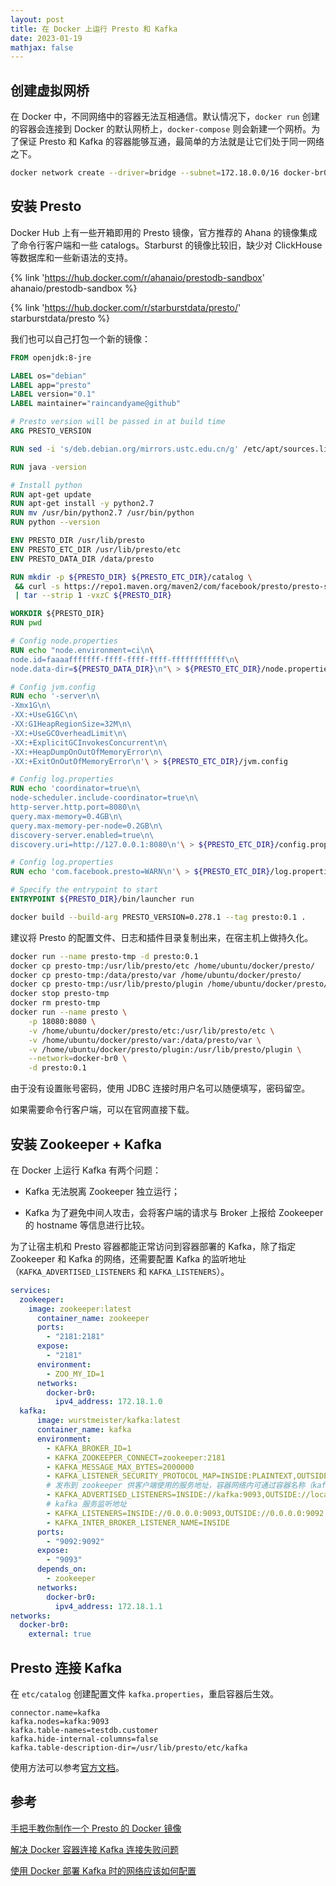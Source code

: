 ```yaml
---
layout: post
title: 在 Docker 上运行 Presto 和 Kafka
date: 2023-01-19
mathjax: false
---
```


## 创建虚拟网桥

在 Docker 中，不同网络中的容器无法互相通信。默认情况下，`docker run` 创建的容器会连接到 Docker 的默认网桥上，`docker-compose` 则会新建一个网桥。为了保证 Presto 和 Kafka 的容器能够互通，最简单的方法就是让它们处于同一网络之下。

```bash
docker network create --driver=bridge --subnet=172.18.0.0/16 docker-br0
```

## 安装 Presto

Docker Hub 上有一些开箱即用的 Presto 镜像，官方推荐的 Ahana 的镜像集成了命令行客户端和一些 catalogs。Starburst 的镜像比较旧，缺少对 ClickHouse 等数据库和一些新语法的支持。

{% link 'https://hub.docker.com/r/ahanaio/prestodb-sandbox' 
ahanaio/prestodb-sandbox %}

{% link 'https://hub.docker.com/r/starburstdata/presto/' starburstdata/presto %}

我们也可以自己打包一个新的镜像：

```dockerfile Dockerfile
FROM openjdk:8-jre

LABEL os="debian"
LABEL app="presto"
LABEL version="0.1"
LABEL maintainer="raincandyame@github"

# Presto version will be passed in at build time
ARG PRESTO_VERSION

RUN sed -i 's/deb.debian.org/mirrors.ustc.edu.cn/g' /etc/apt/sources.list

RUN java -version

# Install python
RUN apt-get update
RUN apt-get install -y python2.7
RUN mv /usr/bin/python2.7 /usr/bin/python
RUN python --version

ENV PRESTO_DIR /usr/lib/presto
ENV PRESTO_ETC_DIR /usr/lib/presto/etc
ENV PRESTO_DATA_DIR /data/presto

RUN mkdir -p ${PRESTO_DIR} ${PRESTO_ETC_DIR}/catalog \
 && curl -s https://repo1.maven.org/maven2/com/facebook/presto/presto-server/${PRESTO_VERSION}/presto-server-${PRESTO_VERSION}.tar.gz \
 | tar --strip 1 -vxzC ${PRESTO_DIR}

WORKDIR ${PRESTO_DIR}
RUN pwd

# Config node.properties
RUN echo "node.environment=ci\n\
node.id=faaaafffffff-ffff-ffff-ffff-ffffffffffff\n\
node.data-dir=${PRESTO_DATA_DIR}\n"\ > ${PRESTO_ETC_DIR}/node.properties

# Config jvm.config
RUN echo '-server\n\
-Xmx1G\n\
-XX:+UseG1GC\n\
-XX:G1HeapRegionSize=32M\n\
-XX:+UseGCOverheadLimit\n\
-XX:+ExplicitGCInvokesConcurrent\n\
-XX:+HeapDumpOnOutOfMemoryError\n\
-XX:+ExitOnOutOfMemoryError\n'\ > ${PRESTO_ETC_DIR}/jvm.config

# Config log.properties
RUN echo 'coordinator=true\n\
node-scheduler.include-coordinator=true\n\
http-server.http.port=8080\n\
query.max-memory=0.4GB\n\
query.max-memory-per-node=0.2GB\n\
discovery-server.enabled=true\n\
discovery.uri=http://127.0.0.1:8080\n'\ > ${PRESTO_ETC_DIR}/config.properties

# Config log.properties
RUN echo 'com.facebook.presto=WARN\n'\ > ${PRESTO_ETC_DIR}/log.properties

# Specify the entrypoint to start
ENTRYPOINT ${PRESTO_DIR}/bin/launcher run
```

```bash
docker build --build-arg PRESTO_VERSION=0.278.1 --tag presto:0.1 .
```

建议将 Presto 的配置文件、日志和插件目录复制出来，在宿主机上做持久化。

```bash
docker run --name presto-tmp -d presto:0.1
docker cp presto-tmp:/usr/lib/presto/etc /home/ubuntu/docker/presto/
docker cp presto-tmp:/data/presto/var /home/ubuntu/docker/presto/
docker cp presto-tmp:/usr/lib/presto/plugin /home/ubuntu/docker/presto/
docker stop presto-tmp
docker rm presto-tmp
docker run --name presto \
	-p 18080:8080 \
	-v /home/ubuntu/docker/presto/etc:/usr/lib/presto/etc \
	-v /home/ubuntu/docker/presto/var:/data/presto/var \
	-v /home/ubuntu/docker/presto/plugin:/usr/lib/presto/plugin \
	--network=docker-br0 \
	-d presto:0.1
```

由于没有设置账号密码，使用 JDBC 连接时用户名可以随便填写，密码留空。

如果需要命令行客户端，可以在官网直接下载。

## 安装 Zookeeper + Kafka

在 Docker 上运行 Kafka 有两个问题：

* Kafka 无法脱离 Zookeeper 独立运行；

* Kafka 为了避免中间人攻击，会将客户端的请求与 Broker 上报给 Zookeeper 的 hostname 等信息进行比较。

为了让宿主机和 Presto 容器都能正常访问到容器部署的 Kafka，除了指定 Zookeeper 和 Kafka 的网络，还需要配置 Kafka 的监听地址（`KAFKA_ADVERTISED_LISTENERS` 和 `KAFKA_LISTENERS`）。


```yaml docker-compose.yml
services:
  zookeeper:
    image: zookeeper:latest
      container_name: zookeeper
      ports:
        - "2181:2181"
      expose:
    	- "2181"
      environment:
        - ZOO_MY_ID=1
      networks:
        docker-br0:
          ipv4_address: 172.18.1.0
  kafka:
      image: wurstmeister/kafka:latest
      container_name: kafka
      environment:
        - KAFKA_BROKER_ID=1
        - KAFKA_ZOOKEEPER_CONNECT=zookeeper:2181
        - KAFKA_MESSAGE_MAX_BYTES=2000000
        - KAFKA_LISTENER_SECURITY_PROTOCOL_MAP=INSIDE:PLAINTEXT,OUTSIDE:PLAINTEXT
		# 发布到 zookeeper 供客户端使用的服务地址，容器网络内可通过容器名称（kafka）访问
        - KAFKA_ADVERTISED_LISTENERS=INSIDE://kafka:9093,OUTSIDE://localhost:9092
		# kafka 服务监听地址
        - KAFKA_LISTENERS=INSIDE://0.0.0.0:9093,OUTSIDE://0.0.0.0:9092
        - KAFKA_INTER_BROKER_LISTENER_NAME=INSIDE
      ports:
        - "9092:9092"
      expose:
        - "9093"
      depends_on:
        - zookeeper
      networks:
        docker-br0:
          ipv4_address: 172.18.1.1
networks:
  docker-br0:
    external: true
```

## Presto 连接 Kafka

在 `etc/catalog` 创建配置文件 `kafka.properties`，重启容器后生效。

```text
connector.name=kafka
kafka.nodes=kafka:9093
kafka.table-names=testdb.customer
kafka.hide-internal-columns=false
kafka.table-description-dir=/usr/lib/presto/etc/kafka
```

使用方法可以参考[官方文档](https://prestodb.io/docs/current/connector/kafka-tutorial.html)。

## 参考

[手把手教你制作一个 Presto 的 Docker 镜像](https://www.jianshu.com/p/bb5181008cd7)

[解决 Docker 容器连接 Kafka 连接失败问题](https://www.cnblogs.com/hellxz/p/why_cnnect_to_kafka_always_failure.html)

[使用 Docker 部署 Kafka 时的网络应该如何配置](https://www.jianshu.com/p/52a505354bbc)


